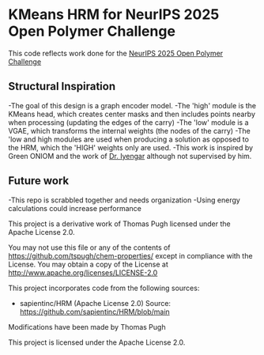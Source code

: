 # KMeans HRM for NeurIPS 2025 Open Polymer Challenge

This code reflects work done for the [NeurIPS 2025 Open Polymer Challenge](https://www.kaggle.com/competitions/neurips-open-polymer-prediction-2025)

## Structural Inspiration
-The goal of this design is a graph encoder model.
-The 'high' module is the KMeans head, which creates center masks and then includes points nearby when processing (updating the edges of the carry)
-The 'low' module is a VGAE, which transforms the internal weights (the nodes of the carry)
-The 'low and high modules are used when producing a solution as opposed to the HRM, which the 'HIGH' weights only are used.
-This work is inspired by Green ONIOM and the work of [Dr. Iyengar](http://www.chem.indiana.edu/faculty/srinivasan-s-iyengar/) although not supervised by him.

## Future work
-This repo is scrabbled together and needs organization
-Using energy calculations could increase performance


This project is a derivative work of Thomas Pugh licensed under the Apache License 2.0.

You may not use this file or any of the contents of https://github.com/tspugh/chem-properties/ except in compliance with the License.
You may obtain a copy of the License at http://www.apache.org/licenses/LICENSE-2.0


This project incorporates code from the following sources:

- sapientinc/HRM (Apache License 2.0)
  Source: https://github.com/sapientinc/HRM/blob/main

Modifications have been made by Thomas Pugh

This project is licensed under the Apache License 2.0.


